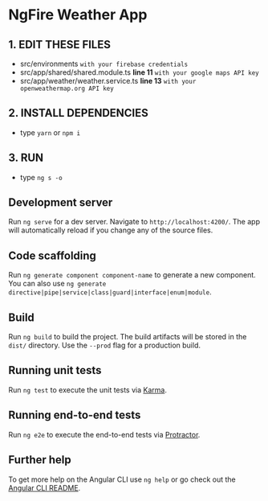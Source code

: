 # NgFire Weather App

## 1. EDIT THESE FILES
- src/environments `with your firebase credentials`
- src/app/shared/shared.module.ts **line 11** `with your google maps API key`
- src/app/weather/weather.service.ts **line 13** `with your openweathermap.org API key` 

## 2. INSTALL DEPENDENCIES
- type `yarn` or `npm i`

## 3. RUN
- type `ng s -o`

## Development server

Run `ng serve` for a dev server. Navigate to `http://localhost:4200/`. The app will automatically reload if you change any of the source files.

## Code scaffolding

Run `ng generate component component-name` to generate a new component. You can also use `ng generate directive|pipe|service|class|guard|interface|enum|module`.

## Build

Run `ng build` to build the project. The build artifacts will be stored in the `dist/` directory. Use the `--prod` flag for a production build.

## Running unit tests

Run `ng test` to execute the unit tests via [Karma](https://karma-runner.github.io).

## Running end-to-end tests

Run `ng e2e` to execute the end-to-end tests via [Protractor](http://www.protractortest.org/).

## Further help

To get more help on the Angular CLI use `ng help` or go check out the [Angular CLI README](https://github.com/angular/angular-cli/blob/master/README.md).
